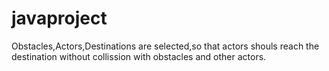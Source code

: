 # javaproject
Obstacles,Actors,Destinations are selected,so that actors shouls reach the destination without collission with obstacles and other actors.
